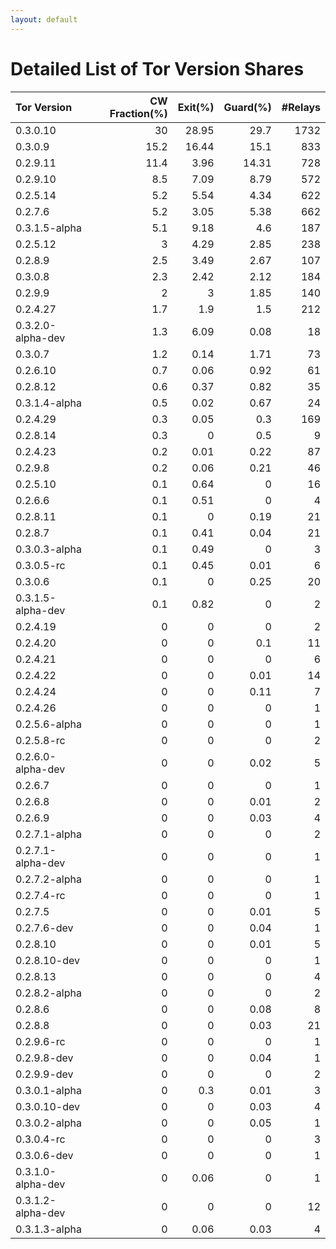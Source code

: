 ```yaml
---
layout: default
---
```



# Detailed List of Tor Version Shares

| Tor Version       |   CW Fraction(%) |   Exit(%) |   Guard(%) |   #Relays |
|:------------------|-----------------:|----------:|-----------:|----------:|
| 0.3.0.10          |             30   |     28.95 |      29.7  |      1732 |
| 0.3.0.9           |             15.2 |     16.44 |      15.1  |       833 |
| 0.2.9.11          |             11.4 |      3.96 |      14.31 |       728 |
| 0.2.9.10          |              8.5 |      7.09 |       8.79 |       572 |
| 0.2.5.14          |              5.2 |      5.54 |       4.34 |       622 |
| 0.2.7.6           |              5.2 |      3.05 |       5.38 |       662 |
| 0.3.1.5-alpha     |              5.1 |      9.18 |       4.6  |       187 |
| 0.2.5.12          |              3   |      4.29 |       2.85 |       238 |
| 0.2.8.9           |              2.5 |      3.49 |       2.67 |       107 |
| 0.3.0.8           |              2.3 |      2.42 |       2.12 |       184 |
| 0.2.9.9           |              2   |      3    |       1.85 |       140 |
| 0.2.4.27          |              1.7 |      1.9  |       1.5  |       212 |
| 0.3.2.0-alpha-dev |              1.3 |      6.09 |       0.08 |        18 |
| 0.3.0.7           |              1.2 |      0.14 |       1.71 |        73 |
| 0.2.6.10          |              0.7 |      0.06 |       0.92 |        61 |
| 0.2.8.12          |              0.6 |      0.37 |       0.82 |        35 |
| 0.3.1.4-alpha     |              0.5 |      0.02 |       0.67 |        24 |
| 0.2.4.29          |              0.3 |      0.05 |       0.3  |       169 |
| 0.2.8.14          |              0.3 |      0    |       0.5  |         9 |
| 0.2.4.23          |              0.2 |      0.01 |       0.22 |        87 |
| 0.2.9.8           |              0.2 |      0.06 |       0.21 |        46 |
| 0.2.5.10          |              0.1 |      0.64 |       0    |        16 |
| 0.2.6.6           |              0.1 |      0.51 |       0    |         4 |
| 0.2.8.11          |              0.1 |      0    |       0.19 |        21 |
| 0.2.8.7           |              0.1 |      0.41 |       0.04 |        21 |
| 0.3.0.3-alpha     |              0.1 |      0.49 |       0    |         3 |
| 0.3.0.5-rc        |              0.1 |      0.45 |       0.01 |         6 |
| 0.3.0.6           |              0.1 |      0    |       0.25 |        20 |
| 0.3.1.5-alpha-dev |              0.1 |      0.82 |       0    |         2 |
| 0.2.4.19          |              0   |      0    |       0    |         2 |
| 0.2.4.20          |              0   |      0    |       0.1  |        11 |
| 0.2.4.21          |              0   |      0    |       0    |         6 |
| 0.2.4.22          |              0   |      0    |       0.01 |        14 |
| 0.2.4.24          |              0   |      0    |       0.11 |         7 |
| 0.2.4.26          |              0   |      0    |       0    |         1 |
| 0.2.5.6-alpha     |              0   |      0    |       0    |         1 |
| 0.2.5.8-rc        |              0   |      0    |       0    |         2 |
| 0.2.6.0-alpha-dev |              0   |      0    |       0.02 |         5 |
| 0.2.6.7           |              0   |      0    |       0    |         1 |
| 0.2.6.8           |              0   |      0    |       0.01 |         2 |
| 0.2.6.9           |              0   |      0    |       0.03 |         4 |
| 0.2.7.1-alpha     |              0   |      0    |       0    |         2 |
| 0.2.7.1-alpha-dev |              0   |      0    |       0    |         1 |
| 0.2.7.2-alpha     |              0   |      0    |       0    |         1 |
| 0.2.7.4-rc        |              0   |      0    |       0    |         1 |
| 0.2.7.5           |              0   |      0    |       0.01 |         5 |
| 0.2.7.6-dev       |              0   |      0    |       0.04 |         1 |
| 0.2.8.10          |              0   |      0    |       0.01 |         5 |
| 0.2.8.10-dev      |              0   |      0    |       0    |         1 |
| 0.2.8.13          |              0   |      0    |       0    |         4 |
| 0.2.8.2-alpha     |              0   |      0    |       0    |         2 |
| 0.2.8.6           |              0   |      0    |       0.08 |         8 |
| 0.2.8.8           |              0   |      0    |       0.03 |        21 |
| 0.2.9.6-rc        |              0   |      0    |       0    |         1 |
| 0.2.9.8-dev       |              0   |      0    |       0.04 |         1 |
| 0.2.9.9-dev       |              0   |      0    |       0    |         2 |
| 0.3.0.1-alpha     |              0   |      0.3  |       0.01 |         3 |
| 0.3.0.10-dev      |              0   |      0    |       0.03 |         4 |
| 0.3.0.2-alpha     |              0   |      0    |       0.05 |         1 |
| 0.3.0.4-rc        |              0   |      0    |       0    |         3 |
| 0.3.0.6-dev       |              0   |      0    |       0    |         1 |
| 0.3.1.0-alpha-dev |              0   |      0.06 |       0    |         1 |
| 0.3.1.2-alpha-dev |              0   |      0    |       0    |        12 |
| 0.3.1.3-alpha     |              0   |      0.06 |       0.03 |         4 |